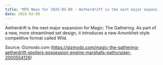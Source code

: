 ```yaml
---
title: "MTG News for 2025-02-09 - Aetherdrift is the next major expansion for Magic:..."
date: 2025-02-09
---
```


Aetherdrift is the next major expansion for Magic: The Gathering. As part of a new, more streamlined set design, it introduces a new Amonkhet-style competitive format called Wild.

Source: Gizmodo.com (https://gizmodo.com/magic-the-gathering-aetherdrift-spoilers-possession-engine-marshalls-pathcruiser-2000554126)
